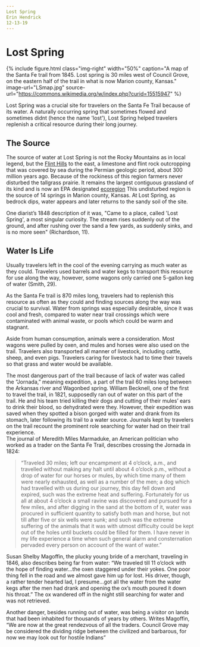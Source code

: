 ```yaml
---
Lost Spring
Erin Hendrick 
12-13-19
---
```


# Lost Spring

{% include figure.html
  class="img-right"
  width="50%"
  caption="A map of the Santa Fe trail from 1845. Lost spring is 30 miles west of Council Grove, on the eastern half of the trail in what is now Marion county, Kansas."
  image-url="LSmap.jpg"
  source-url="https://commons.wikimedia.org/w/index.php?curid=15515947"
%}

Lost Spring was a crucial site for travelers on the Santa Fe Trail because of its water. A naturally occurring spring that sometimes flowed and sometimes didnt (hence the name 'lost'), Lost Spring helped travelers replenish a critical resource during their long journey.

## The Source

The source of water at Lost Spring is not the Rocky Mountains as in local legend, but the [Flint Hills](https://en.wikipedia.org/wiki/Flint_Hills) to the east, a limestone and flint rock outcropping that was covered by sea during the Permian geologic period, about 300 million years ago. Because of the rockiness of this region farmers never disturbed the tallgrass prairie. It remains the largest contiguous grassland of its kind and is now an EPA designated [ecoregion](http://www.kansasnativeplantsociety.org/ecoregions.php) This undisturbed region is the source of 14 springs in Marion county, Kansas. At Lost Spring, as bedrock dips, water appears and later returns to the sandy soil of the site.  

One diarist’s 1848 description of it was, "Came to a place, called 'Lost Spring', a most singular curiosity. The stream rises suddenly out of the ground, and after rushing over the sand a few yards, as suddenly sinks, and is no more seen" (Richardson, 11). 

## Water Is Life
Usually travelers left in the cool of the evening carrying as much water as they could. Travelers used barrels and water kegs to transport this resource for use along the way, however, some wagons only carried one 5-gallon keg of water (Smith, 29). 

As the Santa Fe trail is 870 miles long, travelers had to replenish this resource as often as they could and finding sources along the way was crucial to survival. Water from springs was especially desirable, since it was cool and fresh, compared to water near trail crossings which were contaminated with animal waste, or pools which could be warm and stagnant. 

Aside from human consumption, animals were a consideration. Most wagons were pulled by oxen, and mules and horses were also used on the trail. Travelers also transported all manner of livestock, including cattle, sheep, and even pigs. Travelers caring for livestock had to time their travels so that grass and water would be available. 

The most dangerous part of the trail because of lack of water was called the “Jornada,” meaning expedition, a part of the trail 60 miles long between the Arkansas river and Wagonbed spring. 
William Becknell, one of the first to travel the trail, in 1821, supposedly ran out of water on this part of the trail. He and his team tried killing their dogs and cutting of their mules’ ears to drink their blood, so dehydrated were they. However, their expedition was saved when they spotted a bison gorged with water and drank from its stomach, later following its trail to a water source. 
Journals kept by travelers on the trail recount the prominent role searching for water had on their trail experience.  
The journal of Meredith Miles Marmaduke, an American politician who worked as a trader on the Santa Fe Trail, describes crossing the Jornada in 1824: 
>“Traveled 30 miles; left our encampment at 4 o’clock, a.m., and travelled without making any halt until about 4 o’clock p.m., without a drop of water for our horses or mules, by which time many of them were nearly exhausted, as well as a number of the men; a dog which had travelled with us during our journey, this day fell down and expired, such was the extreme heat and suffering. Fortunately for us all at about 4 o’clock a small ravine was discovered and pursued for a few miles, and after digging in the sand at the bottom of it, water was procured in sufficient quantity to satisfy both man and horse, but not till after five or six wells were sunk; and such was the extreme suffering of the animals that it was with utmost difficulty could be kept out of the holes until buckets could be filled for them. I have never in my life experience a time when such general alarm and consternation pervaded every person on account of the want of water.” 

Susan Shelby Magoffin, the plucky young bride of a merchant, traveling in 1846, also describes being far from water: “We traveled till 11 o’clock with the hope of finding water…the oxen staggered under their yokes. One poor thing fell in the road and we almost gave him up for lost. His driver, though, a rather tender hearted lad, I presume…got all the water from the water kegs after the men had drank and opening the ox’s mouth poured it down his throat.” The ox wandered off in the night still searching for water and was not retrieved. 

Another danger, besides running out of water, was being a visitor on lands that had been inhabited for thousands of years by others. Writes Magoffin, “We are now at the great rendezvous of all the traders. Council Grove may be considered the dividing ridge between the civilized and barbarous, for now we may look out for hostile Indians” 


 
